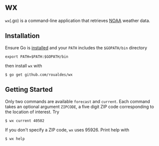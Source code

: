 # wx
`wx`(.go) is a command-line application that retrieves [NOAA](http://www.weather.gov) weather data.

## Installation
Ensure Go is [installed](http://golang.org/doc/install.html) and your `PATH` includes the `$GOPATH/bin` directory

```
export PATH=$PATH:$GOPATH/bin
```

then install `wx` with

```
$ go get github.com/roualdes/wx
```

## Getting Started
Only two commands are available `forecast` and `current`.  Each command takes an optional argument `ZIPCODE`, a five digit ZIP code corresponding to the location of interest.  Try

```
$ wx current 40502
```

If you don't specify a ZIP code, `wx` uses 95926.  Print help with

```
$ wx help
```



